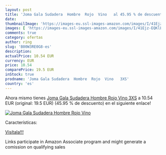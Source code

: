 ```yaml
---
layout: post
title: 'Joma Gala Sudadera  Hombre  Rojo  Vino   al 45.95 % de descuento'
date: 
thumbnailImage: 'https://images-eu.ssl-images-amazon.com/images/I/41Ejz-EQKlL._SL200_.jpg'
images: [ 'https://images-eu.ssl-images-amazon.com/images/I/41Ejz-EQKlL._SL200_.jpg' ]
comments: true
category: ofertas
author: ring
slug: 'B00W3RE0G8-es'
description:
actualPrice: 10.54 EUR
currency: EUR
price: 10.54
comparePrice: 19.5 EUR
inStock: true
prodname: 'Joma Gala Sudadera  Hombre  Rojo  Vino   3XS'
country: 'es'
---
```


Ahora mismo tienes [Joma Gala Sudadera  Hombre  Rojo  Vino   3XS](https://www.amazon.es/dp/B00W3RE0G8/?tag=tolees-21) a 10.54 EUR (original: 19.5 EUR) (45.95 %  de descuento) en el siguiente enlace!

[![Joma Gala Sudadera  Hombre  Rojo  Vino  ](https://images-eu.ssl-images-amazon.com/images/I/41Ejz-EQKlL._SL200_.jpg)](https://www.amazon.es/dp/B00W3RE0G8/?tag=tolees-21)

Características:


[Visítala!!!](https://www.amazon.es/dp/B00W3RE0G8/?tag=tolees-21)

Links participate in Amazon Associate program and might generate a comission on qualifying sales
